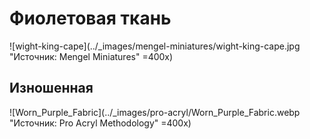 # Фиолетовая ткань

![wight-king-cape](../_images/mengel-miniatures/wight-king-cape.jpg "Источник: Mengel Miniatures" =400x)

## Изношенная

![Worn_Purple_Fabric](../_images/pro-acryl/Worn_Purple_Fabric.webp "Источник: Pro Acryl Methodology" =400x)